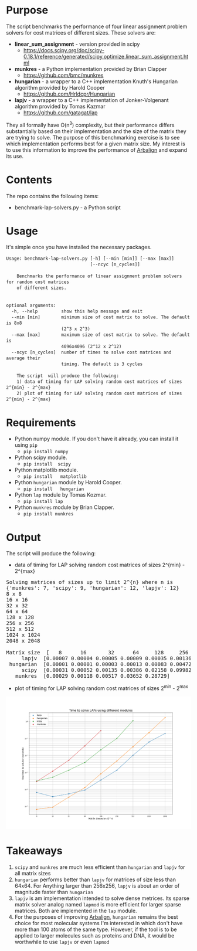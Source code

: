 # Purpose

The script benchmarks the performance of four linear assignment problem solvers
for cost matrices of different sizes.  These solvers are:

* **linear_sum_assignment** - version provided in scipy
  * https://docs.scipy.org/doc/scipy-0.18.1/reference/generated/scipy.optimize.linear_sum_assignment.html
* **munkres** - a Python implementation provided by Brian Clapper
    * https://github.com/bmc/munkres
* **hungarian** - a wrapper to a C++ implementation Knuth's Hungarian algorithm provided by Harold Cooper
  * https://github.com/Hrldcpr/Hungarian
* **lapjv** - a wrapper to a C++ implementation of Jonker-Volgenant algorithm provided by Tomas Kazmar
  * https://github.com/gatagat/lap

They all formally have O(n<sup>3</sup>) complexity, but their performance differs substantially based on their implementation and the size of the matrix they are trying to solve. The purpose of this benchmarking exercise is to see which implementation performs best for a given matrix size. My interest is to use this information to improve the performance of [Arbalign](https://github.com/berhane/arbalign) and expand its use.

# Contents
The repo contains the following items:
* benchmark-lap-solvers.py - a Python script

# Usage
It's simple once you have installed the necessary packages.

```
Usage: benchmark-lap-solvers.py [-h] [--min [min]] [--max [max]]
                                [--ncyc [n_cycles]]

    Benchmarks the performance of linear assignment problem solvers for random cost matrices
    of different sizes.


optional arguments:
  -h, --help         show this help message and exit
  --min [min]        minimum size of cost matrix to solve. The default is 8x8
                     (2^3 x 2^3)
  --max [max]        maximum size of cost matrix to solve. The default is
                     4096x4096 (2^12 x 2^12)
  --ncyc [n_cycles]  number of times to solve cost matrices and average their
                     timing. The default is 3 cycles

    The script  will produce the following:
    1) data of timing for LAP solving random cost matrices of sizes 2^{min} - 2^{max}
    2) plot of timing for LAP solving random cost matrices of sizes 2^{min} - 2^{max}
```

# Requirements
* Python numpy module. If you don't have it already, you can install it using `pip`
  * `pip install numpy`
* Python scipy module.
  * `pip install  scipy`
* Python matplotlib module.
  * `pip install   matplotlib`
* Python `hungarian` module by Harold Cooper.
  * `pip install   hungarian`
* Python `lap` module by Tomas Kozmar.
  * `pip install lap`
* Python `munkres` module by Brian Clapper.
    * `pip install munkres`

# Output
The script  will produce the following:
* data of timing for LAP solving random cost matrices of sizes 2^{min} - 2^{max}

<pre>
Solving matrices of sizes up to limit 2^{n} where n is
{'munkres': 7, 'scipy': 9, 'hungarian': 12, 'lapjv': 12}
8 x 8
16 x 16
32 x 32
64 x 64
128 x 128
256 x 256
512 x 512
1024 x 1024
2048 x 2048

Matrix size  [   8      16       32      64     128     256     512     1024    2048]
     lapjv  [0.00007 0.00004 0.00005 0.00009 0.00035 0.00136 0.01013 0.06211 0.19604]
 hungarian  [0.00001 0.00001 0.00003 0.00013 0.00083 0.00472 0.03273 0.22168 1.69292]
     scipy  [0.00031 0.00052 0.00135 0.00386 0.02158 0.09982 1.11753]
   munkres  [0.00029 0.00118 0.00517 0.03652 0.28729]
</pre>

* plot of timing for LAP solving random cost matrices of sizes 2<sup>min</sup> - 2<sup>max</sup>

![alt text](images/figure-1.png "benchmark test")

# Takeaways

1. `scipy` and `munkres` are much less efficient than `hungarian` and `lapjv` for all matrix sizes
2. `hungarian` performs better than `lapjv` for matrices of size less than 64x64. For Anything larger than 256x256, `lapjv` is about an order of magnitude faster than `hungarian`
3. `lapjv` is am implementation intended to solve dense metrices. Its sparse matrix solver analog named `lapmod` is more efficient for larger sparse matrices. Both are implemented in the `lap` module.
4. For the purposes of improving [Arbalign](https://github.com/berhane/arbalign), `hungarian` remains the best choice for most molecular systems I'm interested in which don't have more than 100 atoms of the same type. However, if the tool is to be applied to larger molecules such as proteins and DNA, it would be worthwhile to use `lapjv` or even `lapmod`
